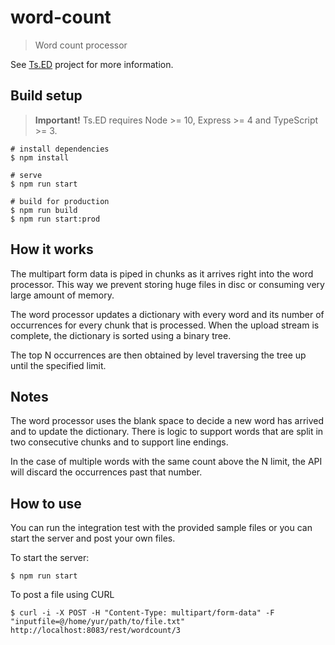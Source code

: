 # word-count

> Word count processor

See [Ts.ED](https://tsed.io) project for more information.

## Build setup

> **Important!** Ts.ED requires Node >= 10, Express >= 4 and TypeScript >= 3.

```batch
# install dependencies
$ npm install

# serve
$ npm run start

# build for production
$ npm run build
$ npm run start:prod
```

## How it works

The multipart form data is piped in chunks as it arrives right into the word processor. This way we prevent storing huge
files in disc or consuming very large amount of memory.

The word processor updates a dictionary with every word and its number of occurrences for every chunk that is processed.
When the upload stream is complete, the dictionary is sorted using a binary tree.

The top N occurrences are then obtained by level traversing the tree up until the specified limit.

## Notes

The word processor uses the blank space to decide a new word has arrived and to update the dictionary. 
There is logic to support words that are split in two consecutive chunks and to support line endings.

In the case of multiple words with the same count above the N limit, the API will discard the occurrences past that
number.

## How to use

You can run the integration test with the provided sample files or you can start the server and post your own files.

To start the server:
```batch
$ npm run start
```

To post a file using CURL
```batch
$ curl -i -X POST -H "Content-Type: multipart/form-data" -F "inputfile=@/home/yur/path/to/file.txt" http://localhost:8083/rest/wordcount/3
```
